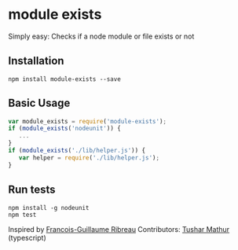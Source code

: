 # module exists
Simply easy: Checks if a node module or file exists or not

## Installation
```
npm install module-exists --save
```

## Basic Usage
```js
var module_exists = require('module-exists');
if (module_exists('nodeunit')) {
   ...
}
if (module_exists('./lib/helper.js')) {
   var helper = require('./lib/helper.js');
}
```

## Run tests
```
npm install -g nodeunit
npm test
```

Inspired by [Francois-Guillaume Ribreau](https://gist.github.com/FGRibreau/3135914)
Contributors: [Tushar Mathur](https://github.com/tusharmath) (typescript)
